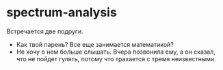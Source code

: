 # spectrum-analysis
Встречается две подруги.
- Как твой парень? Все еще занимается математикой?
- Не хочу о нем больше слышать. Вчера позвонила ему, а он сказал,
что не пойдет гулять, потому что трахается с тремя неизвестными.